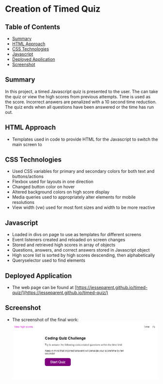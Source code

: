 # Creation of Timed Quiz
## Table of Contents
- [Summary](#summary)
- [HTML Approach](#html-approach)
- [CSS Technologies](#css-technologies)
- [Javascript](#javascript)
- [Deployed Application](#deployed-application)
- [Screenshot](#screenshot)

## Summary
In this project, a timed Javascript quiz is presented to the user. The can take the quiz or view the high scores from previous attempts. Time is used as the score. Incorrect answers are penalized with a 10 second time reduction. The quiz ends when all questions have been answered or the time has run out.

## HTML Approach
- Templates used in code to provide HTML for the Javascript to switch the main screen to

## CSS Technologies
- Used CSS variables for primary and secondary colors for both text and buttons/actions
- Flexbox used for layouts in one direction
- Changed button color on hover
- Altered background colors on high score display
- Media queries used to appropriately alter elements for mobile resolutions
- View width (vw) used for most font sizes and width to be more reactive

## Javascript
- Loaded in divs on page to use as templates for different screens
- Event listeners created and reloaded on screen changes
- Stored and retrieved high scores in array of objects
- Questions, answers, and correct answers stored in Javascript object
- High score list is sorted by high scores descending, then alphabetically
- Queryselector used to find elements

## Deployed Application
- The web page can be found at [https://jesseparent.github.io/timed-quiz/](https://jesseparent.github.io/timed-quiz/)

## Screenshot
- The screenshot of the final work: 
![Image](./screenshot.jpg)